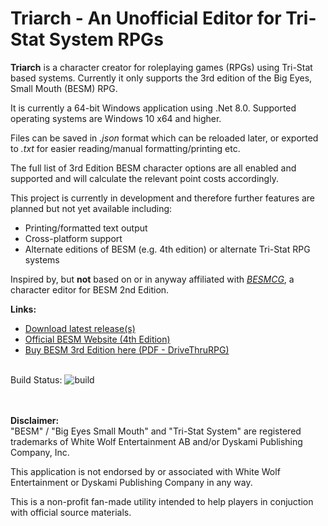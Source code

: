# Triarch - An Unofficial Editor for Tri-Stat System RPGs

**Triarch** is a character creator for roleplaying games (RPGs) using Tri-Stat based systems.  Currently it only supports the 3rd edition of the Big Eyes, Small Mouth (BESM) RPG. 

It is currently a 64-bit Windows application using .Net 8.0.  Supported operating systems are Windows 10 x64 and higher.

Files can be saved in _.json_ format which can be reloaded later, or exported to _.txt_ for easier reading/manual formatting/printing etc.

The full list of 3rd Edition BESM character options are all enabled and supported and will calculate the relevant point costs accordingly.

This project is currently in development and therefore further features are planned but not yet available including:
* Printing/formatted text output
* Cross-platform support
* Alternate editions of BESM (e.g. 4th edition) or alternate Tri-Stat RPG systems

Inspired by, but **not** based on or in anyway affiliated with _[BESMCG](https://web.archive.org/web/20220422154557/http://www.technofetish.net/index.html)_, a character editor for BESM 2nd Edition.

**Links:**
* [Download latest release(s)](https://github.com/mikethemage/Triarch/releases)
* [Official BESM Website (4th Edition)](https://BESM4.life)
* [Buy BESM 3rd Edition here (PDF - DriveThruRPG)](https://www.drivethrurpg.com/product/24482/BESM-Big-Eyes-Small-Mouth-3rd-Edition)

\
Build Status:  ![build](https://github.com/mikethemage/Triarch/actions/workflows/main.yml/badge.svg)

\
\
**Disclaimer:**\
"BESM" / "Big Eyes Small Mouth" and "Tri-Stat System" are registered trademarks of White Wolf Entertainment AB and/or Dyskami Publishing Company, Inc.

This application is not endorsed by or associated with White Wolf Entertainment or Dyskami Publishing Company in any way.  

This is a non-profit fan-made utility intended to help players in conjuction with official source materials.
